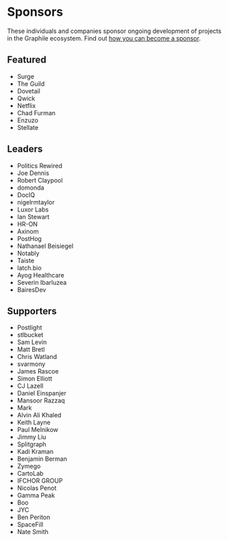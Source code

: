 # Sponsors

These individuals and companies sponsor ongoing development of projects in
the Graphile ecosystem. Find out [how you can become a
sponsor](https://graphile.org/sponsor/).

## Featured

- Surge
- The Guild
- Dovetail
- Qwick
- Netflix
- Chad Furman
- Enzuzo
- Stellate

## Leaders

- Politics Rewired
- Joe Dennis
- Robert Claypool
- domonda
- DocIQ
- nigelrmtaylor
- Luxor Labs
- Ian Stewart
- HR-ON
- Axinom
- PostHog
- Nathanael Beisiegel
- Notably
- Taiste
- latch.bio
- Ayog Healthcare
- Severin Ibarluzea
- BairesDev

## Supporters

- Postlight
- stlbucket
- Sam Levin
- Matt Bretl
- Chris Watland
- svarmony
- James Rascoe
- Simon Elliott
- CJ Lazell
- Daniel Einspanjer
- Mansoor Razzaq
- Mark
- Alvin Ali Khaled
- Keith Layne
- Paul Melnikow
- Jimmy Liu
- Splitgraph
- Kadi Kraman
- Benjamin Berman
- Zymego
- CartoLab
- IFCHOR GROUP
- Nicolas Penot
- Gamma Peak
- Boo
- JYC
- Ben Periton
- SpaceFill
- Nate Smith
